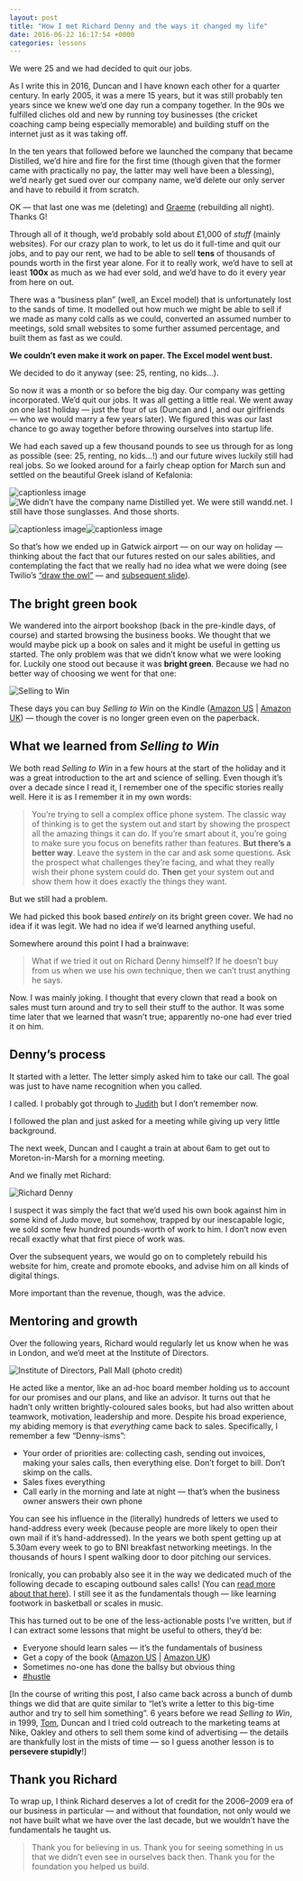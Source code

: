 ```yaml
---
layout: post
title: "How I met Richard Denny and the ways it changed my life"
date: 2016-06-22 16:17:54 +0000
categories: lessons
---
```


We were 25 and we had decided to quit our jobs.

As I write this in 2016, Duncan and I have known each other for a quarter century. In early 2005, it was a mere 15 years, but it was still probably ten years since we knew we’d one day run a company together. In the 90s we fulfilled cliches old and new by running toy businesses (the cricket coaching camp being especially memorable) and building stuff on the internet just as it was taking off.

In the ten years that followed before we launched the company that became Distilled, we’d hire and fire for the first time (though given that the former came with practically no pay, the latter may well have been a blessing), we’d nearly get sued over our company name, we’d delete our only server and have to rebuild it from scratch.

OK — that last one was me (deleting) and [Graeme](https://twitter.com/graemecoates) (rebuilding all night). Thanks G!

Through all of it though, we’d probably sold about £1,000 of _stuff_ (mainly websites). For our crazy plan to work, to let us do it full-time and quit our jobs, and to pay our rent, we had to be able to sell **tens** of thousands of pounds worth in the first year alone. For it to really work, we’d have to sell at least **100x** as much as we had ever sold, and we’d have to do it every year from here on out.

There was a “business plan” (well, an Excel model) that is unfortunately lost to the sands of time. It modelled out how much we might be able to sell if we made as many cold calls as we could, converted an assumed number to meetings, sold small websites to some further assumed percentage, and built them as fast as we could.

**We couldn’t even make it work on paper. The Excel model went bust.**

We decided to do it anyway (see: 25, renting, no kids…).

So now it was a month or so before the big day. Our company was getting incorporated. We’d quit our jobs. It was all getting a little real. We went away on one last holiday — just the four of us (Duncan and I, and our girlfriends — who we would marry a few years later). We figured this was our last chance to go away together before throwing ourselves into startup life.

We had each saved up a few thousand pounds to see us through for as long as possible (see: 25, renting, no kids…!) and our future wives luckily still had real jobs. So we looked around for a fairly cheap option for March sun and settled on the beautiful Greek island of Kefalonia:

![captionless image](https://miro.medium.com/v2/resize:fit:1000/format:webp/1*kT-2IgfuQriWN1s4Cvnn2A.jpeg)![We didn’t have the company name Distilled yet. We were still wandd.net. I still have those sunglasses. And those shorts.](https://miro.medium.com/v2/resize:fit:1000/format:webp/1*XpDdBLY-oT84uAPDeKYKdA.jpeg)

![captionless image](https://miro.medium.com/v2/resize:fit:1000/format:webp/1*kB4WOIo3dD8XWDdtth0H8Q.jpeg)![captionless image](https://miro.medium.com/v2/resize:fit:1000/format:webp/1*aRZPFALFlVFyup_e3y8N-A.jpeg)

So that’s how we ended up in Gatwick airport — on our way on holiday — thinking about the fact that our futures rested on our sales abilities, and contemplating the fact that we really had no idea what we were doing (see Twilio’s [“draw the owl”](http://www.slideshare.net/twilio/scaling-company-values-twilio-techweek-2012/19-Draw_the_Owl_Theres_no/) — and [subsequent slide](http://www.slideshare.net/twilio/scaling-company-values-twilio-techweek-2012/20-Draw_the_Owl_Theres_no)).

The bright green book
---------------------

We wandered into the airport bookshop (back in the pre-kindle days, of course) and started browsing the business books. We thought that we would maybe pick up a book on sales and it might be useful in getting us started. The only problem was that we didn’t know what we were looking for. Luckily one stood out because it was **bright green**. Because we had no better way of choosing we went for that one:

![Selling to Win](https://miro.medium.com/v2/resize:fit:434/format:webp/1*aW61XlbCY42dOXfG7xM8HQ.jpeg)

These days you can buy _Selling to Win_ on the Kindle ([Amazon US](https://www.amazon.com/Selling-Win-Richard-Denny-ebook/dp/B00AZJZ5KG/) | [Amazon UK](https://www.amazon.co.uk/Selling-Win-Richard-Denny-ebook/dp/B00AZJZ5KG/)) — though the cover is no longer green even on the paperback.

What we learned from _Selling to Win_
-------------------------------------

We both read _Selling to Win_ in a few hours at the start of the holiday and it was a great introduction to the art and science of selling. Even though it’s over a decade since I read it, I remember one of the specific stories really well. Here it is as I remember it in my own words:

> You’re trying to sell a complex office phone system. The classic way of thinking is to get the system out and start by showing the prospect all the amazing things it can do. If you’re smart about it, you’re going to make sure you focus on benefits rather than features. **But there’s a better way**. Leave the system in the car and ask some questions. Ask the prospect what challenges they’re facing, and what they really wish their phone system could do. **Then** get your system out and show them how it does exactly the things they want.

But we still had a problem.

We had picked this book based _entirely_ on its bright green cover. We had no idea if it was legit. We had no idea if we’d learned anything useful.

Somewhere around this point I had a brainwave:

> What if we tried it out on Richard Denny himself? If he doesn’t buy from us when we use his own technique, then we can’t trust anything he says.

Now. I was mainly joking. I thought that every clown that read a book on sales must turn around and try to sell their stuff to the author. It was some time later that we learned that wasn’t true; apparently no-one had ever tried it on him.

Denny’s process
---------------

It started with a letter. The letter simply asked him to take our call. The goal was just to have name recognition when you called.

I called. I probably got through to [Judith](https://www.linkedin.com/in/judith-harker-6670885) but I don’t remember now.

I followed the plan and just asked for a meeting while giving up very little background.

The next week, Duncan and I caught a train at about 6am to get out to Moreton-in-Marsh for a morning meeting.

And we finally met Richard:

![Richard Denny](https://miro.medium.com/v2/resize:fit:1274/format:webp/1*lqAgVyn-4udcus6ji7VTFA.jpeg)

I suspect it was simply the fact that we’d used his own book against him in some kind of Judo move, but somehow, trapped by our inescapable logic, we sold some few hundred pounds-worth of work to him. I don’t now even recall exactly what that first piece of work was.

Over the subsequent years, we would go on to completely rebuild his website for him, create and promote ebooks, and advise him on all kinds of digital things.

More important than the revenue, though, was the advice.

Mentoring and growth
--------------------

Over the following years, Richard would regularly let us know when he was in London, and we’d meet at the Institute of Directors.

![Institute of Directors, Pall Mall (photo credit)](https://miro.medium.com/v2/resize:fit:1400/format:webp/1*yFYwoOFNpfHdfnspuKTLOg.jpeg)

He acted like a mentor, like an ad-hoc board member holding us to account for our promises and our plans, and like an advisor. It turns out that he hadn’t only written brightly-coloured sales books, but had also written about teamwork, motivation, leadership and more. Despite his broad experience, my abiding memory is that _everything_ came back to sales. Specifically, I remember a few “Denny-isms”:

*   Your order of priorities are: collecting cash, sending out invoices, making your sales calls, then everything else. Don’t forget to bill. Don’t skimp on the calls.
*   Sales fixes everything
*   Call early in the morning and late at night — that’s when the business owner answers their own phone

You can see his influence in the (literally) hundreds of letters we used to hand-address every week (because people are more likely to open their own mail if it’s hand-addressed). In the years we both spent getting up at 5.30am every week to go to BNI breakfast networking meetings. In the thousands of hours I spent walking door to door pitching our services.

Ironically, you can probably also see it in the way we dedicated much of the following decade to escaping outbound sales calls! (You can [read more about that here](https://medium.com/things-i-wish-id-known-f6c7d7691624)). I still see it as the fundamentals though — like learning footwork in basketball or scales in music.

This has turned out to be one of the less-actionable posts I’ve written, but if I can extract some lessons that might be useful to others, they’d be:

*   Everyone should learn sales — it’s the fundamentals of business
*   Get a copy of the book ([Amazon US](https://www.amazon.com/Selling-Win-Richard-Denny-ebook/dp/B00AZJZ5KG/) | [Amazon UK](https://www.amazon.co.uk/Selling-Win-Richard-Denny-ebook/dp/B00AZJZ5KG/))
*   Sometimes no-one has done the ballsy but obvious thing
*   [#hustle](https://www.distilled.net/manifesto/)

[In the course of writing this post, I also came back across a bunch of dumb things we did that are quite similar to “let’s write a letter to this big-time author and try to sell him something”. 6 years before we read _Selling to Win_, in 1999, [Tom](https://twitter.com/tomcritchlow), Duncan and I tried cold outreach to the marketing teams at Nike, Oakley and others to sell them some kind of advertising — the details are thankfully lost in the mists of time — so I guess another lesson is to **persevere stupidly**!]

Thank you Richard
-----------------

To wrap up, I think Richard deserves a lot of credit for the 2006–2009 era of our business in particular — and without that foundation, not only would we not have built what we have over the last decade, but we wouldn’t have the fundamentals he taught us.

> Thank you for believing in us. Thank you for seeing something in us that we didn’t even see in ourselves back then. Thank you for the foundation you helped us build.
